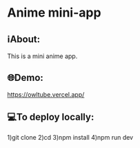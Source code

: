 # Anime mini-app

## ℹAbout:

This is a mini anime app.

## 🌐Demo:

https://owltube.vercel.app/

## 💻To deploy locally:

1)git clone
2)cd
3)npm install
4)npm run dev
